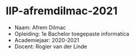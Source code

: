 # IIP-afremdilmac-2021

* Naam: Afrem Dilmac
* Opleiding: 1e Bachelor toegepaste informatica
* Academiejaar: 2020-2021
* Docent: Rogier van der Linde